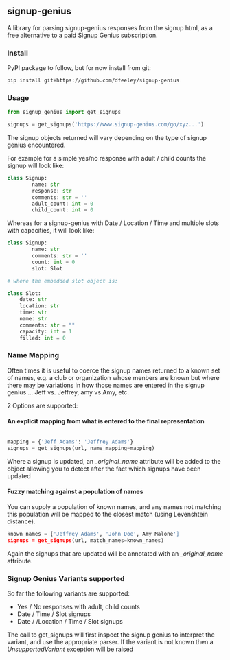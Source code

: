 ## signup-genius

A library for parsing signup-genius responses from the signup html, as a free alternative to a paid Signup Genius subscription.

### Install

PyPI package to follow, but for now install from git:

```sh
pip install git+https://github.com/dfeeley/signup-genius

```

### Usage

```python
from signup_genius import get_signups

signups = get_signups('https://www.signup-genius.com/go/xyz...')

```

The signup objects returned will vary depending on the type of signup genius encountered.

For example for a simple yes/no response with adult / child counts the signup will look like:

```python
class Signup:
		name: str
		response: str
		comments: str = ''
		adult_count: int = 0
		child_count: int = 0

```

Whereas for a signup-genius with Date / Location / Time and multiple slots with capacities, it will look like:

```python
class Signup:
		name: str
		comments: str = ''
		count: int = 0
		slot: Slot

# where the embedded slot object is:

class Slot:
    date: str
    location: str
    time: str
    name: str
    comments: str = ""
    capacity: int = 1
    filled: int = 0
```

### Name Mapping

Often times it is useful to coerce the signup names returned to a known set of names, e.g. a club or organization whose menbers are known but where there may be variations in how those names are entered in the signup genius ... Jeff vs. Jeffrey, amy vs Amy, etc.

2 Options are supported:

#### An explicit mapping from what is entered to the final representation

```python

mapping = {'Jeff Adams': 'Jeffrey Adams'}
signups = get_signups(url, name_mapping=mapping)

```

Where a signup is updated, an *_original_name* attribute will be added to the object allowing you to detect after the fact which signups have been updated

#### Fuzzy matching against a population of names

You can supply a population of known names, and any names not matching this population will be mapped to the closest match (using Levenshtein distance).

```python
known_names = ['Jeffrey Adams', 'John Doe', Amy Malone']
signups = get_signups(url, match_names=known_names)

```

Again the signups that are updated will be annotated with an *_original_name* attribute.


### Signup Genius Variants supported

So far the following variants are supported:

* Yes / No responses with adult, child counts
* Date / Time / Slot signups
* Date / /Location / Time / Slot signups

The call to get_signups will first inspect the signup genius to interpret the variant, and use the appropriate parser.  If the variant is not known then a *UnsupportedVariant* exception will be raised

